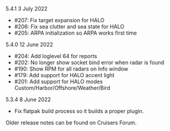 
5.4.1   3 July 2022

- #207: Fix target expansion for HALO
- #206: Fix sea clutter and sea state for HALO
- #205: ARPA initialization so ARPA works first time

5.4.0   12 June 2022

- #204: Add loglevel 64 for reports
- #202: No longer show socket bind error when radar is found
- #190: Show RPM for all radars on Info window
- #179: Add support for HALO accent light
- #201: Add support for HALO modes Custom/Harbor/Offshore/Weather/Bird

5.3.4   8 June 2022

- Fix flatpak build process so it builds a proper plugin.

Older release notes can be found on Cruisers Forum.

